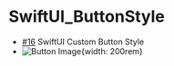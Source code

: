 # SwiftUI_ButtonStyle
 - [#16](https://www.youtube.com/watch?v=7j-aaNVX9MQ) SwiftUI Custom Button Style 
 - ![Button Image](https://user-images.githubusercontent.com/83416999/119266288-24137980-bc25-11eb-99d3-a4ec5fd7634b.png){width: 200rem}
